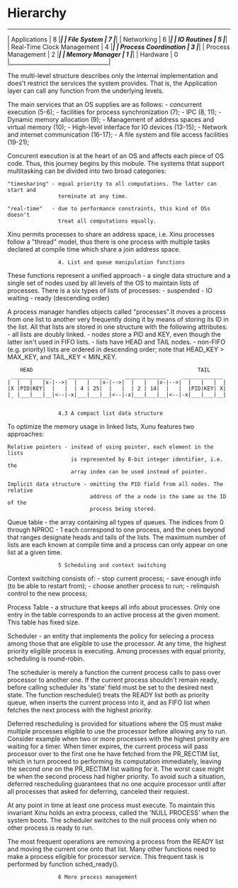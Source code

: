 # Hierarchy


 ___________________________________
|           Applications            | 8
|___________________________________|
|           File System             | 7
|___________________________________|
|            Networking             | 6
|___________________________________|
|           IO Routines             | 5
|___________________________________|
|     Real-Time Clock Management    | 4
|___________________________________|
|       Process Coordination        | 3
|___________________________________|
| 		Process Management			| 2
|___________________________________|
| 		  Memory Manager 			| 1
|___________________________________|
|            Hardware               | 0
|___________________________________|

The multi-level structure describes only the internal implementation and does't
restrict the services the system provides. That is, the Application layer can call
any function from the underlying levels.

The main services that an OS supplies are as follows:
	- concurrent execution (5-6);
	- facilities for process synchronization (7);
	- IPC (8, 11);
	- Dynamic memory allocation (9);
	- Management of address spaces and virtual memory (10);
	- High-level interface for IO devices (13-15);
	- Network and internet communication (16-17);
	- A file system and file access facilities (19-21);

Concurent execution is at the heart of an OS and affects each piece of OS code.
Thus, this journey begins by this mobule.
The systems thtat support multitasking can be divided into two broad categories:

	"timesharing" - equal priority to all computations. The latter can start and
					terminate at any time.

	"real-time"   - due to performance constraints, this kind of OSs doesn't
					treat all computations equally.

Xinu permits processes to share an address space, i.e. Xinu processes follow
a "thread" model, thus there is one process with multiple tasks declared at
compile time which share a join address space.


					4. List and queue manipulation functions
These functions represent a unified approach - a single data structure and a
single set of nodes used by all levels of the OS to maintain lists of processes.
There is a six types of lists of processes:
	 - suspended
	 - IO waiting
	 - ready (descending order)

A process manager handles objects called "processes".It moves a process from one list
to another very frequently doing it by means of storing its ID in the list. All that
lists are stored in one structure with the following attributes:
	- all lists are doubly linked.
	- nodes store a PID and KEY, even though the latter isn't used in FIFO lists.
	- lists have HEAD and TAIL nodes.
	- non-FIFO (e.g. priority) lists are ordered in descending order; note that
	  HEAD_KEY > MAX_KEY, and TAIL_KEY < MIN_KEY.

        HEAD                                                    TAIL
	 _____________     _____________     _____________     _____________ 
	|  |   |   |x-|-->|  |   |   |x-|-->|  |   |   |x-|-->|  |   |   |  |
	|X |PID|KEY|  |   |  | 4 | 25|  |   |  | 2 | 14|  |   |  |PID|KEY| X|
	|_ |___|___|__|<--|-x|___|___|__|<--|-x|___|___|__|<--|-x|___|___|__|


					4.3 A compact list data structure
To optimize the memory usage in linked lists, Xunu features two approaches:

	Relative pointers - instead of using pointer, each element in the lists
						is represented by 8-bit integer identifier, i.e. the
						array index can be used instead of pointer.
	
	Implicit data structure - omitting the PID field from all nodes. The relative
							  address of the a node is the same as the ID of the
							  process being stored.

Queue table - the array containing all types of queues. The indices from 0 through
NPROC - 1 each correspond to one process, and the ones beyond that ranges designate
heads and tails of the lists. The maximum number of lists are each known at compile
time and a process can only appear on one list at a given time.


					5 Scheduling and context switching
Context switching consists of:
	- stop current process;
	- save enough info (to be able to restart from);
	- choose another process to run;
	- relinquish control to the new process;

Process Table - a structure that keeps all info about processes. Only one entry
				in the table corresponds to an active process at the given moment.
				This table has fixed size.

Scheduler - an entity that implements the policy for selecing a process among those
			that are eligible to use the processor. At any time, the highest 
			priority eligible process is executing. Among processes with equal
			priority, scheduling is round-robin.

The scheduler is merely a function the current process calls to pass over processor
to another one.
If the current process shouldn't remain ready, before calling scheduler its 'state'
field must be set to the desired next state.
The function reschedule() treats the READY list both as priority queue, when
inserts the current process into it, and as FIFO list when fetches the next process
with the highest priority.

Deferred rescheduling is provided for situations where the OS must make multiple
processes eligible to use the processor before allowing any to run. Consider example
when two or more processes with the highest priority are waiting for a timer. When
timer expires, the current process will pass processor over to the first one he
have fetched from the PR_RECTIM list, which in turn proceed to performing its
computation immediately, leaving the second one on the PR_RECTIM list waiting for
it. The worst case might be when the second process had higher priority.
To avoid such a situation, deferred rescheduling guarantees that no
one acquire processor until after all processes that asked for deferring, canceled
their requiest.

At any point in time at least one process must execute. To maintain this invariant
Xinu holds an extra process, called the 'NULL PROCESS' when the system boots. The
scheduler switches to the null process only when no other process is ready to run.

The most frequent operations are removing a process from the READY list and moving
the current one onto that list. Many other functions need to make a process eligible
for processor service. This frequent task is performed by function sched_ready().


					6 More process management
